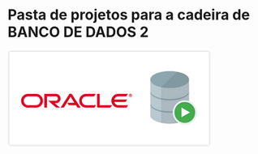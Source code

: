 # Pasta de projetos para a cadeira de BANCO DE DADOS 2

![Logo DataBase Oracle](https://github.com/analuciabolico/sql-2/blob/master/logo.jpg)
